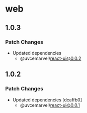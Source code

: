 # web

## 1.0.3

### Patch Changes

- Updated dependencies
  - @uvcemarvel/react-ui@0.0.2

## 1.0.2

### Patch Changes

- Updated dependencies [dcaffb0]
  - @uvcemarvel/react-ui@0.0.1
